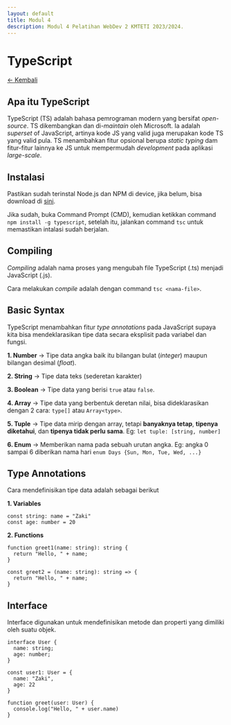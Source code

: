 ```yaml
---
layout: default
title: Modul 4
description: Modul 4 Pelatihan WebDev 2 KMTETI 2023/2024.
---
```


# **TypeScript**

[← Kembali](./)

## **Apa itu TypeScript**
TypeScript (TS) adalah bahasa pemrograman modern yang bersifat _open-source_. TS dikembangkan dan di-_maintain_ oleh Microsoft. Ia adalah _superset_ of JavaScript, artinya kode JS yang valid juga merupakan kode TS yang valid pula. TS menambahkan fitur opsional berupa _static typing_ dam fitur-fitur lainnya ke JS untuk mempermudah _development_ pada aplikasi _large-scale_.

## **Instalasi**
Pastikan sudah terinstal Node.js dan NPM di device, jika belum, bisa download di [sini](https://nodejs.org/en/download).

Jika sudah, buka Command Prompt (CMD), kemudian ketikkan command `npm install -g typescript`, setelah itu, jalankan command `tsc` untuk memastikan intalasi sudah berjalan.

## **Compiling**
_Compiling_ adalah nama proses yang mengubah file TypeScript (.ts) menjadi JavaScript (.js).

Cara melakukan _compile_ adalah dengan command `tsc <nama-file>`.

## **Basic Syntax**
TypeScript menambahkan fitur _type annotations_ pada JavaScript supaya kita bisa mendeklarasikan tipe data secara eksplisit pada variabel dan fungsi.

**1. Number** → Tipe data angka baik itu bilangan bulat (_integer_) maupun bilangan desimal (_float_).

**2. String** → Tipe data teks (sederetan karakter)

**3. Boolean** → Tipe data yang berisi `true` atau `false`.

**4. Array** → Tipe data yang berbentuk deretan nilai, bisa dideklarasikan dengan 2 cara:  `type[]` atau `Array<type>`.

**5. Tuple** → Tipe data mirip dengan array, tetapi **banyaknya tetap**, **tipenya diketahui**, dan **tipenya tidak perlu sama**. Eg: `let tuple: [string, number]`

**6. Enum** → Memberikan nama pada sebuah urutan angka. Eg: angka 0 sampai 6 diberikan nama hari `enum Days {Sun, Mon, Tue, Wed, ...}`

## **Type Annotations**
Cara mendefinisikan tipe data adalah sebagai berikut

**1. Variables**

```
const string: name = "Zaki"
const age: number = 20
```

**2. Functions**
```
function greet1(name: string): string {
  return "Hello, " + name;
}

const greet2 = (name: string): string => {
  return "Hello, " + name;
} 
```

## **Interface**
Interface digunakan untuk mendefinisikan metode dan properti yang dimiliki oleh suatu objek.
```
interface User {
  name: string;
  age: number;
}

const user1: User = {
  name: "Zaki",
  age: 22
}

function greet(user: User) {
  console.log("Hello, " + user.name)
}
```
